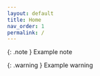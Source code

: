```yaml
---
layout: default
title: Home
nav_order: 1
permalink: /
---
```


{: .note }
Example note

{: .warning }
Example warning